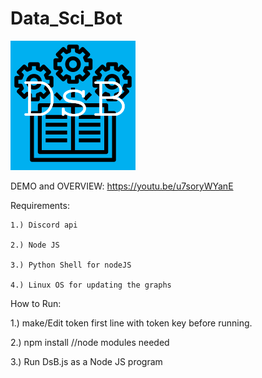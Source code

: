 # Data_Sci_Bot
![DsB](https://github.com/archieparedes/Data_Sci_Bot/blob/master/Dsb.PNG)

DEMO and OVERVIEW: https://youtu.be/u7soryWYanE

Requirements:

    1.) Discord api

    2.) Node JS

    3.) Python Shell for nodeJS

    4.) Linux OS for updating the graphs


How to Run:

1.) make/Edit token first line with token key before running.



2.) npm install                      //node modules needed



3.) Run DsB.js as a Node JS program
